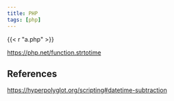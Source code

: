 ```yaml
---
title: PHP
tags: [php]
---
```


{{< r "a.php" >}}

<https://php.net/function.strtotime>

## References

<https://hyperpolyglot.org/scripting#datetime-subtraction>
